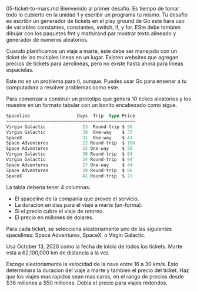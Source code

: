 05-ticket-to-mars.md
Bienvenido al primer desafio. Es tiempo de tomar todo lo cubierto en la unidad 1  y escribir un programa tu mismo. Tu desafio es escribir un generador de tickets en el play ground de Go este hara uso de variables constantes, constantes, switch, if, y for. ESte debe tambien dibujar con los paquetes fmt y math/rand  par mostrar  texto alineado y generador de numeros aleatorios.

Cuando planificamos  un viaje a marte, este debe ser manejado con un ticket de las multiples lineas en un lugar. Existen websites que agregan precios de tickets para aerolineas, pero no existe hasta ahora para lineas espacielas.

Este no es un problema para ti, aunque. Puedes usar Go para ensenar a tu computadora a resolver problemas como este.

Para comenzar a construir un prototipo que genera 10 tickes aleatorios y los muestre en un formato tabular con un bonito encabezado como sigue.

```go
Spaceline                  Days  Trip  type Price
=================================================
Virgin Galactic              23  Round-trip $ 96
Virgin Galactic              39  One-way    $ 37
SpaceX                       31  One-way    $ 41
Space Adventures             22 Round-trip  $ 100
Space Adventures             22 One-way     $ 50
Virgin Galactic              30 Round-trip  $ 84
Virgin Galactic              24 Round-trip  $ 94
Space Adventures             27 One-way     $ 44
Space Adventures             28 Round-trip  $ 86
SpaceX                       41 Round-trip  $ 72
```
La tabla deberia tener 4 columnas:
- El spaceline de la compania que provee el servicio.
- La duracion en dias  para el viaje a marte (un-forma).
- Si el precio cubre el viaje de retorno.
- El precio en millones de dolares.

Para cada ticket, se selecciona aleatoriamente uno de las siguientes spacelines: Space Adventures, SpaceX, o Virgin Galactic.

Usa October 13, 2020 como la fecha de inicio de todos los tickets. Marte esta a 62,100,000 km de distancia a la vez

Escoge aleatoriamente la velocidad de la nave entre 16 a 30 km/s. Esto determinara la duracion del viaje a marte y tambien el precio del ticket. Haz que los viajes mas rapidos sean mas caros, en el rango de precios desde $36 millones a $50 millones. Dobla el precio para viajes redondos.

